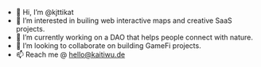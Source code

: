- 👋 Hi, I’m @kjttikat
- 👀 I’m interested in builing web interactive maps and creative SaaS projects.
- 🌱 I’m currently working on a DAO that helps people connect with nature.
- 💞️ I’m looking to collaborate on building GameFi projects.
- 📫 Reach me @ hello@kaitiwu.de

<!---
KaiTi1/KaiTi1 is a ✨ special ✨ repository because its `README.md` (this file) appears on your GitHub profile.
You can click the Preview link to take a look at your changes.
--->
